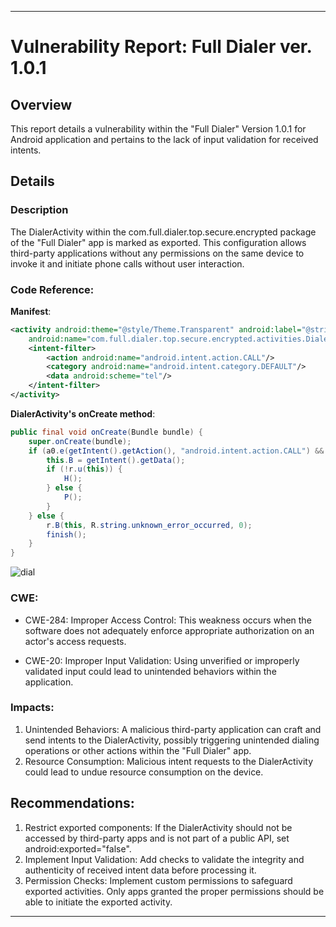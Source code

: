 
---

# Vulnerability Report: Full Dialer ver. 1.0.1

## Overview

This report details a  vulnerability within the "Full Dialer" Version 1.0.1 for Android application and pertains to the lack of input validation for received intents.

## Details

### Description

The DialerActivity within the com.full.dialer.top.secure.encrypted package of the "Full Dialer" app is marked as exported. This configuration allows third-party applications without any permissions on the same device to invoke it and initiate phone calls without user interaction.

### Code Reference:

**Manifest**:
```xml
<activity android:theme="@style/Theme.Transparent" android:label="@string/dialer" 
    android:name="com.full.dialer.top.secure.encrypted.activities.DialerActivity" android:exported="true">
    <intent-filter>
        <action android:name="android.intent.action.CALL"/>
        <category android:name="android.intent.category.DEFAULT"/>
        <data android:scheme="tel"/>
    </intent-filter>
</activity>
```

**DialerActivity's onCreate method**:
```java
public final void onCreate(Bundle bundle) {
    super.onCreate(bundle);
    if (a0.e(getIntent().getAction(), "android.intent.action.CALL") && getIntent().getData() != null) {
        this.B = getIntent().getData();
        if (!r.u(this)) {
            H();
        } else {
            P();
        }
    } else {
        r.B(this, R.string.unknown_error_occurred, 0);
        finish();
    }
}
```

![dial](https://github.com/actuator/com.full.dialer.top.secure.encrypted/assets/78701239/a3765442-98a2-4c79-a01b-3430c120f1da)



### CWE:

- CWE-284: Improper Access Control: This weakness occurs when the software does not adequately enforce appropriate authorization on an actor's access requests.
  
- CWE-20: Improper Input Validation: Using unverified or improperly validated input could lead to unintended behaviors within the application.

### Impacts:

1. Unintended Behaviors: A malicious third-party application can craft and send intents to the DialerActivity, possibly triggering unintended dialing operations or other actions within the "Full Dialer" app.
2. Resource Consumption: Malicious intent requests to the DialerActivity could lead to undue resource consumption on the device.

## Recommendations:

1. Restrict exported components: If the DialerActivity should not be accessed by third-party apps and is not part of a public API, set android:exported="false".
2. Implement Input Validation: Add checks to validate the integrity and authenticity of received intent data before processing it.
3. Permission Checks: Implement custom permissions to safeguard exported activities. Only apps granted the proper permissions should be able to initiate the exported activity.

---
